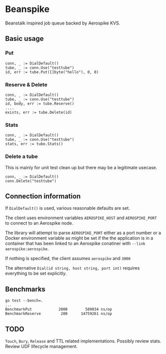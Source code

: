 # Beanspike

Beanstalk inspired job queue backed by Aerospike KVS.

## Basic usage

### Put

	conn, _ := DialDefault()
	tube, _ := conn.Use("testtube")
	id, err := tube.Put([]byte("hello"), 0, 0)


### Reserve & Delete
	
	conn, _ := DialDefault()
	tube, _ := conn.Use("testtube")
	id, body, err := tube.Reserve()
	....
	exists, err := tube.Delete(id)

### Stats

	conn, _ := DialDefault()
	tube, _ := conn.Use("testtube")
	stats, err := tube.Stats()
	
### Delete a tube

This is mainly for unit test clean up but there may be a legitimate usecase.
	
	conn, _ := DialDefault()
	conn.Delete("testtube")
	
## Connection information

If `DialDefault()` is used, various reasonable defaults are set.

The client uses environment variables `AEROSPIKE_HOST` and `AEROSPIKE_PORT` to connect to an Aerospike node.

The library will attempt to parse `AEROSPIKE_PORT` either as a port number or a Docker environment variable as might be set if the the application is in a container that has been linked to an Aerospike conatiner with `--link aerospike:aerospike`. 

If nothing is specified, the client assumes `aerospike` and `3000`

The alternative `Dial(id string, host string, port int)` requires everything to be set explicitly.

## Benchmarks

	go test --bench=.
	...
	BenchmarkPut	    	2000	    589034 ns/op
	BenchmarkReserve	     200	  14759261 ns/op

## TODO

`Touch`, `Bury`, `Release` and TTL related implementations. Possibly review stats. Review UDF lifecycle management.